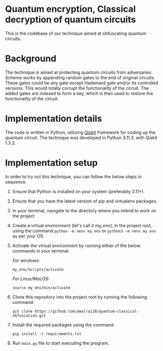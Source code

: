 # Quantum encryption, Classical decryption of quantum circuits

This is the codebase of our technique aimed at obfuscating quantum circuits. 

# Background

The technique is aimed at protecting quantum circuits from adversaries. Scheme works by appending random gates to the end of original circuits. These gates could be any gate except Hadamard gate and/or its controlled versions. This would totally corrupt the functionality of the circuit. The added gates are indexed to form a key, which is then used to restore the functionality of the circuit.

# Implementation details

The code is written in Python, utilizing [Qiskit]() framework for coding up the quantum circuit. The technique was developed in Python 3.11.3, with Qiskit 1.3.2.

# Implementation setup

In order to try out this technique, you can follow the below steps in sequence. 
1. Ensure that Python is installed on your system (preferably 3.11+).
2. Ensure that you have the latest version of pip and virtualenv packages.
3. In your terminal, navigate to the directory where you intend to work on the project
4. Create a virtual environment (let's call it _my_env_), in the project root, using the command `python -m venv my_env` or `python3 -m venv my_env` as per your OS.
5. Activate the virtual environment by running either of the below commands in  your terminal:

   _For windows:_
   ```
   my_env/Scripts/activate
   ```
   _For Linux/MacOS:_
   ```
   source my_env/bin/activate
   ```
6. Clone this repository into the project root by running the following command:
   ```
   git clone https://github.com/amalraj28/quantum-classical-obfuscation.git
   ```
7. Install the required packages using the command:
   ```
   pip install -r requirements.txt
   ```
8. Run `main.py` file to start executing the program.

